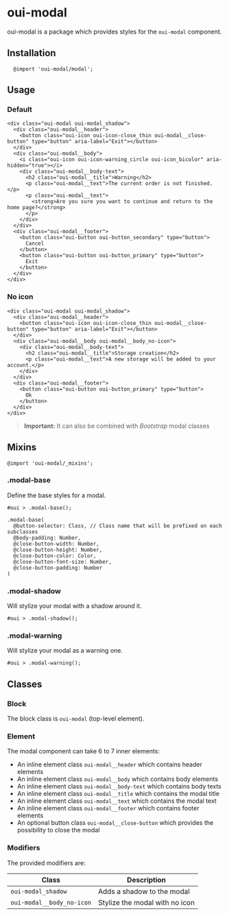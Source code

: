 # oui-modal

<component-status cx-design="partial" ux="rc"></component-status>

oui-modal is a package which provides styles for the `oui-modal` component.

## Installation

```less
  @import 'oui-modal/modal';
```

## Usage

### Default

```html:preview
<div class="oui-modal oui-modal_shadow">
  <div class="oui-modal__header">
    <button class="oui-icon oui-icon-close_thin oui-modal__close-button" type="button" aria-label="Exit"></button>
  </div>
  <div class="oui-modal__body">
    <i class="oui-icon oui-icon-warning_circle oui-icon_bicolor" aria-hidden="true"></i>
    <div class="oui-modal__body-text">
      <h2 class="oui-modal__title">Warning</h2>
      <p class="oui-modal__text">The current order is not finished.</p>
      <p class="oui-modal__text">
        <strong>Are you sure you want to continue and return to the home page?</strong>
      </p>
    </div>
  </div>
  <div class="oui-modal__footer">
    <button class="oui-button oui-button_secondary" type="button">
      Cancel
    </button>
    <button class="oui-button oui-button_primary" type="button">
      Exit
    </button>
  </div>
</div>
```

### No icon

```html:preview
<div class="oui-modal oui-modal_shadow">
  <div class="oui-modal__header">
    <button class="oui-icon oui-icon-close_thin oui-modal__close-button" type="button" aria-label="Exit"></button>
  </div>
  <div class="oui-modal__body oui-modal__body_no-icon">
    <div class="oui-modal__body-text">
      <h2 class="oui-modal__title">Storage creation</h2>
      <p class="oui-modal__text">A new storage will be added to your account.</p>
    </div>
  </div>
  <div class="oui-modal__footer">
    <button class="oui-button oui-button_primary" type="button">
      Ok
    </button>
  </div>
</div>
```

> **Important:** It can also be combined with *Bootstrap* modal classes

## Mixins

```less
@import 'oui-modal/_mixins';
```

### .modal-base

Define the base styles for a modal.

```less
#oui > .modal-base();
```

```less
.modal-base(
  @button-selector: Class, // Class name that will be prefixed on each subclasses
  @body-padding: Number,
  @close-button-width: Number,
  @close-button-height: Number,
  @close-button-color: Color,
  @close-button-font-size: Number,
  @close-button-padding: Number
)
```

### .modal-shadow

Will stylize your modal with a shadow around it.

```less
#oui > .modal-shadow();
```

### .modal-warning

Will stylize your modal as a warning one.

```less
#oui > .modal-warning();
```

## Classes

### Block

The block class is `oui-modal` (top-level element).

### Element

The modal component can take 6 to 7 inner elements:
* An inline element class `oui-modal__header` which contains header elements
* An inline element class `oui-modal__body` which contains body elements
* An inline element class `oui-modal__body-text` which contains body texts
* An inline element class `oui-modal__title` which contains the modal title
* An inline element class `oui-modal__text` which contains the modal text
* An inline element class `oui-modal__footer` which contains footer elements
* An optional button class `oui-modal__close-button` which provides the possibility to close the modal

### Modifiers

The provided modifiers are:

| Class                                      | Description                        |
| ------------------------------------------ | ---------------------------------- |
| `oui-modal_shadow`                         | Adds a shadow to the modal         |
| `oui-modal__body_no-icon`                  | Stylize the modal with no icon     |
